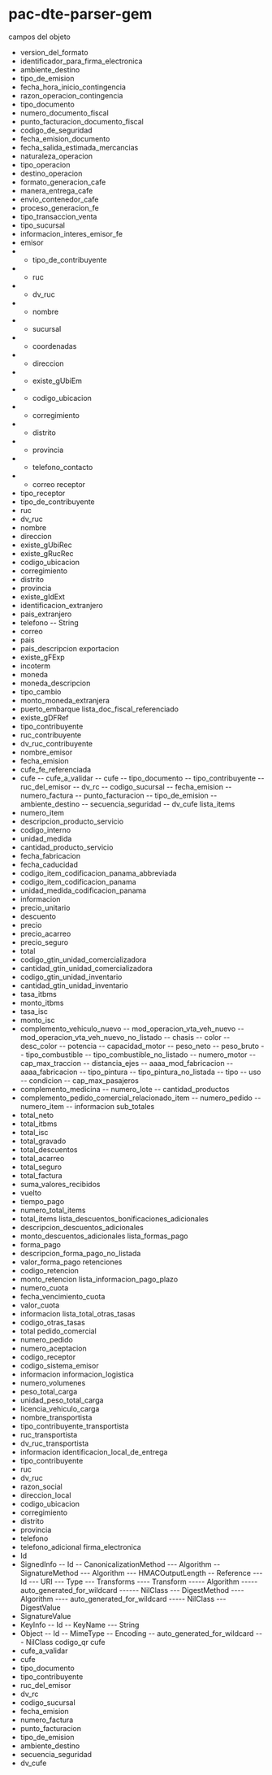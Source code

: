 # pac-dte-parser-gem

campos del objeto

- version_del_formato
- identificador_para_firma_electronica
- ambiente_destino
- tipo_de_emision
- fecha_hora_inicio_contingencia
- razon_operacion_contingencia
- tipo_documento
- numero_documento_fiscal
- punto_facturacion_documento_fiscal
- codigo_de_seguridad
- fecha_emision_documento
- fecha_salida_estimada_mercancias
- naturaleza_operacion
- tipo_operacion
- destino_operacion
- formato_generacion_cafe
- manera_entrega_cafe
- envio_contenedor_cafe
- proceso_generacion_fe
- tipo_transaccion_venta
- tipo_sucursal
- informacion_interes_emisor_fe
- emisor
- - tipo_de_contribuyente
- - ruc
- - dv_ruc
- - nombre
- - sucursal
- - coordenadas
- - direccion
- - existe_gUbiEm
- - codigo_ubicacion
- - corregimiento
- - distrito
- - provincia
- - telefono_contacto
- - correo
 receptor
- tipo_receptor
- tipo_de_contribuyente
- ruc
- dv_ruc
- nombre
- direccion
- existe_gUbiRec
- existe_gRucRec
- codigo_ubicacion
- corregimiento
- distrito
- provincia
- existe_gIdExt
- identificacion_extranjero
- pais_extranjero
- telefono
-- String
- correo
- pais
- pais_descripcion
 exportacion
- existe_gFExp
- incoterm
- moneda
- moneda_descripcion
- tipo_cambio
- monto_moneda_extranjera
- puerto_embarque
 lista_doc_fiscal_referenciado
- existe_gDFRef
- tipo_contribuyente
- ruc_contribuyente
- dv_ruc_contribuyente
- nombre_emisor
- fecha_emision
- cufe_fe_referenciada
- cufe
-- cufe_a_validar
-- cufe
-- tipo_documento
-- tipo_contribuyente
-- ruc_del_emisor
-- dv_rc
-- codigo_sucursal
-- fecha_emision
-- numero_factura
-- punto_facturacion
-- tipo_de_emision
-- ambiente_destino
-- secuencia_seguridad
-- dv_cufe
 lista_items
- numero_item
- descripcion_producto_servicio
- codigo_interno
- unidad_medida
- cantidad_producto_servicio
- fecha_fabricacion
- fecha_caducidad
- codigo_item_codificacion_panama_abbreviada
- codigo_item_codificacion_panama
- unidad_medida_codificacion_panama
- informacion
- precio_unitario
- descuento
- precio
- precio_acarreo
- precio_seguro
- total
- codigo_gtin_unidad_comercializadora
- cantidad_gtin_unidad_comercializadora
- codigo_gtin_unidad_inventario
- cantidad_gtin_unidad_inventario
- tasa_itbms
- monto_itbms
- tasa_isc
- monto_isc
- complemento_vehiculo_nuevo
-- mod_operacion_vta_veh_nuevo
-- mod_operacion_vta_veh_nuevo_no_listado
-- chasis
-- color
-- desc_color
-- potencia
-- capacidad_motor
-- peso_neto
-- peso_bruto
-- tipo_combustible
-- tipo_combustible_no_listado
-- numero_motor
-- cap_max_traccion
-- distancia_ejes
-- aaaa_mod_fabricacion
-- aaaa_fabricacion
-- tipo_pintura
-- tipo_pintura_no_listada
-- tipo
-- uso
-- condicion
-- cap_max_pasajeros
- complemento_medicina
-- numero_lote
-- cantidad_productos
- complemento_pedido_comercial_relacionado_item
-- numero_pedido
-- numero_item
-- informacion
 sub_totales
- total_neto
- total_itbms
- total_isc
- total_gravado
- total_descuentos
- total_acarreo
- total_seguro
- total_factura
- suma_valores_recibidos
- vuelto
- tiempo_pago
- numero_total_items
- total_items
 lista_descuentos_bonificaciones_adicionales
- descripcion_descuentos_adicionales
- monto_descuentos_adicionales
 lista_formas_pago
- forma_pago
- descripcion_forma_pago_no_listada
- valor_forma_pago
 retenciones
- codigo_retencion
- monto_retencion
 lista_informacion_pago_plazo
- numero_cuota
- fecha_vencimiento_cuota
- valor_cuota
- informacion
 lista_total_otras_tasas
- codigo_otras_tasas
- total
 pedido_comercial
- numero_pedido
- numero_aceptacion
- codigo_receptor
- codigo_sistema_emisor
- informacion
 informacion_logistica
- numero_volumenes
- peso_total_carga
- unidad_peso_total_carga
- licencia_vehiculo_carga
- nombre_transportista
- tipo_contribuyente_transportista
- ruc_transportista
- dv_ruc_transportista
- informacion
 identificacion_local_de_entrega
- tipo_contribuyente
- ruc
- dv_ruc
- razon_social
- direccion_local
- codigo_ubicacion
- corregimiento
- distrito
- provincia
- telefono
- telefono_adicional
 firma_electronica
- Id
- SignedInfo
-- Id
-- CanonicalizationMethod
--- Algorithm
-- SignatureMethod
--- Algorithm
--- HMACOutputLength
-- Reference
--- Id
--- URI
--- Type
--- Transforms
---- Transform
----- Algorithm
----- auto_generated_for_wildcard
------ NilClass
--- DigestMethod
---- Algorithm
---- auto_generated_for_wildcard
----- NilClass
--- DigestValue
- SignatureValue
- KeyInfo
-- Id
-- KeyName
--- String
- Object
-- Id
-- MimeType
-- Encoding
-- auto_generated_for_wildcard
--- NilClass
 codigo_qr
 cufe
- cufe_a_validar
- cufe
- tipo_documento
- tipo_contribuyente
- ruc_del_emisor
- dv_rc
- codigo_sucursal
- fecha_emision
- numero_factura
- punto_facturacion
- tipo_de_emision
- ambiente_destino
- secuencia_seguridad
- dv_cufe

